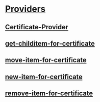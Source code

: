 #  [Providers]()
##  [Certificate-Provider](Certificate-Provider.md)
##  [get-childitem-for-certificate](get-childitem-for-certificate.md)
##  [move-item-for-certificate](move-item-for-certificate.md)
##  [new-item-for-certificate](new-item-for-certificate.md)
##  [remove-item-for-certificate](remove-item-for-certificate.md)
